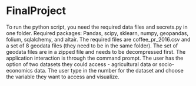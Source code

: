# FinalProject

To run the python script, you need the required data files and secrets.py in one folder.
Required packages: Pandas, scipy, sklearn, numpy, geopandas, folium, sqlalchemy, and altair. The required files are coffee_pr_2016.csv and a set of 8 geodata files (they need to be in the same folder). The set of geodata files are in a zipped file and needs to be decompressed first. 
The application interaction is through the command prompt. The user has the option of two datasets they could access - agricultural data or socio-economics data. The user type in the number for the dataset and choose the variable they want to access and visualize.
